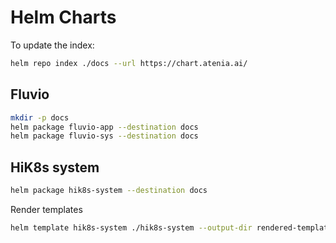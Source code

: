 # Helm Charts

To update the index:

```bash
helm repo index ./docs --url https://chart.atenia.ai/
```

## Fluvio

```bash
mkdir -p docs
helm package fluvio-app --destination docs
helm package fluvio-sys --destination docs
```

## HiK8s system

```bash
helm package hik8s-system --destination docs
```

Render templates

```bash
helm template hik8s-system ./hik8s-system --output-dir rendered-templates -n hik8s-system
```
